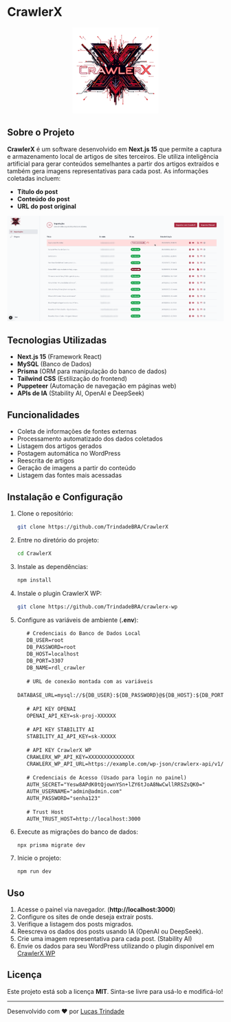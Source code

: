 # CrawlerX

<p align="center">
  <img src="public/assets/images/crawlerx-logo.png" alt="CrawlerX Logo" width="200">
</p>

## Sobre o Projeto

**CrawlerX** é um software desenvolvido em **Next.js 15** que permite a captura e armazenamento local de artigos de sites terceiros. Ele utiliza inteligência artificial para gerar conteúdos semelhantes a partir dos artigos extraídos e também gera imagens representativas para cada post. As informações coletadas incluem:

- **Título do post**
- **Conteúdo do post**
- **URL do post original**

<div align="center">
  <img src="public/assets/screenshots/Captura de tela - CrawlerX.png" alt="CrawlerX Screenshot" width="800">
</div>

## Tecnologias Utilizadas

- **Next.js 15** (Framework React)
- **MySQL** (Banco de Dados)
- **Prisma** (ORM para manipulação do banco de dados)
- **Tailwind CSS** (Estilização do frontend)
- **Puppeteer** (Automação de navegação em páginas web)
- **APIs de IA** (Stability AI, OpenAI e DeepSeek)

## Funcionalidades

- Coleta de informações de fontes externas
- Processamento automatizado dos dados coletados
- Listagem dos artigos gerados
- Postagem automática no WordPress
- Reescrita de artigos
- Geração de imagens a partir do conteúdo
- Listagem das fontes mais acessadas

## Instalação e Configuração

1. Clone o repositório:
   ```sh
   git clone https://github.com/TrindadeBRA/CrawlerX
   ```
2. Entre no diretório do projeto:
   ```sh
   cd CrawlerX
   ```
3. Instale as dependências:
   ```sh
   npm install
   ```
4. Instale o plugin CrawlerX WP:
   ```sh
   git clone https://github.com/TrindadeBRA/crawlerx-wp
   ```
5. Configure as variáveis de ambiente (**.env**):
   ```env
      # Credenciais do Banco de Dados Local
      DB_USER=root
      DB_PASSWORD=root
      DB_HOST=localhost
      DB_PORT=3307
      DB_NAME=rdl_crawler

      # URL de conexão montada com as variáveis
      DATABASE_URL=mysql://${DB_USER}:${DB_PASSWORD}@${DB_HOST}:${DB_PORT}/${DB_NAME}

      # API KEY OPENAI
      OPENAI_API_KEY=sk-proj-XXXXXX

      # API KEY STABILITY AI
      STABILITY_AI_API_KEY=sk-XXXXX

      # API KEY CrawlerX WP
      CRAWLERX_WP_API_KEY=XXXXXXXXXXXXXXX
      CRAWLERX_WP_API_URL=https://example.com/wp-json/crawlerx-api/v1/

      # Credenciais de Acesso (Usado para login no painel)
      AUTH_SECRET="Yesw8APdK0tQjownYSn+lZY6tJoA8NwCwllRRSZsQK0="
      AUTH_USERNAME="admin@admin.com"
      AUTH_PASSWORD="senha123"

      # Trust Host
      AUTH_TRUST_HOST=http://localhost:3000
   ```
6. Execute as migrações do banco de dados:
   ```sh
   npx prisma migrate dev
   ```
7. Inicie o projeto:
   ```sh
   npm run dev
   ```

## Uso

1. Acesse o painel via navegador. (**http://localhost:3000**)
2. Configure os sites de onde deseja extrair posts.
3. Verifique a listagem dos posts migrados.
4. Reescreva os dados dos posts usando IA (OpenAI ou DeepSeek).
5. Crie uma imagem representativa para cada post. (Stability AI)
6. Envie os dados para seu WordPress utilizando o plugin disponível em [CrawlerX WP](https://github.com/TrindadeBRA/crawlerx-wp)

## Licença

Este projeto está sob a licença **MIT**. Sinta-se livre para usá-lo e modificá-lo!

---
Desenvolvido com ❤️ por [Lucas Trindade](https://github.com/trindadebra)

